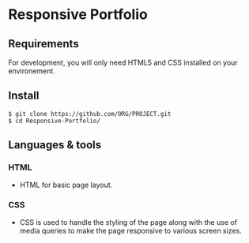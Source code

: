 # Responsive Portfolio

## Requirements

For development, you will only need HTML5 and CSS installed on your environement.

## Install

    $ git clone https://github.com/ORG/PROJECT.git
    $ cd Responsive-Portfolio/

## Languages & tools

### HTML

- HTML for basic page layout.

### CSS

- CSS is used to handle the styling of the page along with the use of media queries to make the page responsive to various screen sizes.